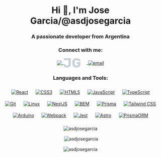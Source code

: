   <h1 align="center">Hi 👋, I'm Jose Garcia/@asdjosegarcia</h1>
<h3 align="center">A passionate developer from Argentina</h3>

<h3 align="center">Connect with me:</h3>
<p align="center">
<a href="https://linkedin.com/in/asdjosegarcia" target="blank" "> <!--  -->
  <img  src="https://raw.githubusercontent.com/rahuldkjain/github-profile-readme-generator/master/src/images/icons/Social/linked-in-alt.svg" style="width: 40px; height:auto;vertical-align: middle;"/>
</a>
<a href="https://www.asdjosegarcia.com.ar/" target="blank">
  <img  src="./JG_basic-no-background.png" alt="asdjosegarcia" style="vertical-align: middle; margin-right: 20px; width: auto; height: 30px;"/>
</a>
<a href="mailto:asdjosegarcia@gmail.com" target="blank">
  <img  src="https://upload.wikimedia.org/wikipedia/commons/7/7e/Gmail_icon_%282020%29.svg" alt="email" style="width: 40px; height: auto;vertical-align: middle;;"/>
</a>
</p>

<h3 align="center">Languages and Tools:</h3>
<p align="center"> <a href="https://reactjs.org/" target="_blank"><img style="margin: 10px" src="https://profilinator.rishav.dev/skills-assets/react-original-wordmark.svg" alt="React" height="50" /></a>  
<a href="https://www.w3schools.com/css/" target="_blank" ><img style="margin: 10px" src="https://profilinator.rishav.dev/skills-assets/css3-original-wordmark.svg" alt="CSS3" height="50" /></a>  
<a href="https://en.wikipedia.org/wiki/HTML5" target="_blank"><img style="margin: 10px" src="https://profilinator.rishav.dev/skills-assets/html5-original-wordmark.svg" alt="HTML5" height="50" /></a>  
<a href="https://www.javascript.com/" target="_blank"><img style="margin: 10px" src="https://profilinator.rishav.dev/skills-assets/javascript-original.svg" alt="JavaScript" height="50" /></a>  
<a href="https://www.typescriptlang.org/" target="_blank"><img style="margin: 10px" src="https://profilinator.rishav.dev/skills-assets/typescript-original.svg" alt="TypeScript" height="50" /></a>  
<a href="https://github.com/" target="_blank"><img style="margin: 10px" src="https://profilinator.rishav.dev/skills-assets/git-scm-icon.svg" alt="Git" height="50" /></a>  
<a href="https://www.linux.org/" target="_blank"><img style="margin: 10px" src="https://profilinator.rishav.dev/skills-assets/linux-original.svg" alt="Linux" height="50" /></a>  
<a href="https://nextjs.org/" target="_blank"><img style="margin: 10px" src="https://profilinator.rishav.dev/skills-assets/nextjs.png" alt="NextJS" height="50" /></a>  
<a href="http://getbem.com/" target="_blank"><img style="margin: 10px" src="https://profilinator.rishav.dev/skills-assets/bem.svg" alt="BEM" height="50" /></a>  
<a href="https://www.prisma.io/" target="_blank"><img style="margin: 10px" src="https://profilinator.rishav.dev/skills-assets/prisma.png" alt="Prisma" height="50" /></a>  
<a href="https://www.tailwindcss.com/" target="_blank"><img style="margin: 10px" src="https://profilinator.rishav.dev/skills-assets/tailwindcss.svg" alt="Tailwind CSS" height="50" /></a>  
<a href="https://www.arduino.cc/" target="_blank"><img style="margin: 10px" src="https://profilinator.rishav.dev/skills-assets/arduino.png" alt="Arduino" height="50" /></a>  
<a href="https://webpack.js.org/" target="_blank"><img style="margin: 10px" src="https://profilinator.rishav.dev/skills-assets/webpack-original.svg" alt="Webpack" height="50" /></a>  
<a href="https://www.jestjs.io/" target="_blank"><img style="margin: 10px" src="https://profilinator.rishav.dev/skills-assets/jest.svg" alt="Jest" height="50" /></a>  
<a href="https://www.astro.build/" target="_blank"><img style="margin: 10px" src="https://profilinator.rishav.dev/skills-assets/astro.svg" alt="Astro" height="50" /></a>   
<a href="https://www.prisma.io/" target="_blank"><img style="margin: 10px" src="https://static-00.iconduck.com/assets.00/file-type-prisma-icon-841x1024-l49nf2xq.png" alt="PrismaORM" height="50" /></a>   


</p>



<p align="center"><img align="center" src="https://github-readme-stats.vercel.app/api/top-langs?username=asdjosegarcia&show_icons=true&locale=en&layout=compact" alt="asdjosegarcia" /></p>

<p align="center">&nbsp;<img align="center" src="https://github-readme-stats.vercel.app/api?username=asdjosegarcia&show_icons=true&locale=en" alt="asdjosegarcia"  /></p>

<p align="center"><img align="center" src="https://github-readme-streak-stats.herokuapp.com/?user=asdjosegarcia&" alt="asdjosegarcia" /></p>

